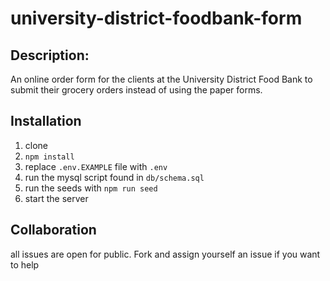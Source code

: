# university-district-foodbank-form

## Description:
An online order form for the clients at the University District Food Bank to submit their grocery orders instead of using the paper forms. 


## Installation

1. clone
2. `npm install`
3. replace `.env.EXAMPLE` file with `.env`
4. run the mysql script found in `db/schema.sql`
5. run the seeds with `npm run seed`
6. start the server

## Collaboration

all issues are open for public.  Fork and assign yourself an issue if you want to help
